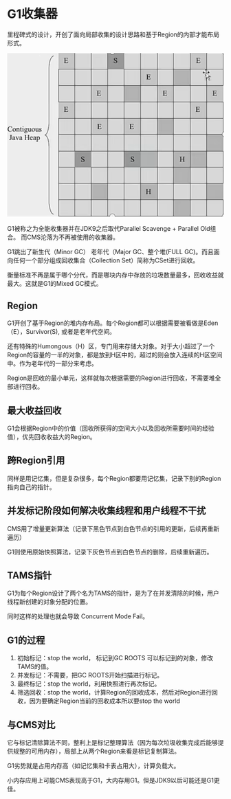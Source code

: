 # G1收集器

里程碑式的设计，开创了面向局部收集的设计思路和基于Region的内部才能布局形式。

![image](./G1.png)

G1被称之为全能收集器并在JDK9之后取代Parallel Scavenge + Parallel Old组合。 而CMS沦落为不再被使用的收集器。

G1跳出了新生代（Minor GC） 老年代（Major GC、整个堆(FULL GC)。而且面向任何一个部分组成回收集合（Collection Set）简称为CSet进行回收。

衡量标准不再是属于哪个分代，而是哪块内存中存放的垃圾数量最多，回收收益就最大。这就是G1的Mixed GC模式。

## Region
G1开创了基于Region的堆内存布局。每个Region都可以根据需要被看做是Eden（E），Survivor(S), 或者是老年代空间。

还有特殊的Humongous（H）区，专门用来存储大对象。对于大小超过了一个Region的容量的一半的对象，都是放到H区中的，超过的则会放入连续的H区空间中。作为老年代的一部分来考虑。

Region是回收的最小单元，这样就每次根据需要的Region进行回收，不需要堆全部进行回收。

## 最大收益回收
G1会根据Region中的价值（回收所获得的空间大小以及回收所需要时间的经验值），优先回收收益大的Region。

## 跨Region引用

同样是用记忆集，但是复杂很多，每个Region都要用记忆集，记录下别的Region指向自己的指针。

## 并发标记阶段如何解决收集线程和用户线程不干扰

CMS用了增量更新算法（记录下黑色节点到白色节点的引用的更新，后续再重新遍历）

G1则使用原始快照算法，记录下灰色节点到白色节点的删除，后续重新遍历。

## TAMS指针
G1为每个Region设计了两个名为TAMS的指针，是为了在并发清除的时候，用户线程新创建的对象分配的位置。

同时这样的处理也就会导致 Concurrent Mode Fail。

## G1的过程

1. 初始标记：stop the world， 标记到GC ROOTS 可以标记到的对象，修改TAMS的值。
2. 并发标记：不需要，把GC ROOTS开始扫描进行标记。
3. 最终标记：stop the world，利用快照进行再次标记。
4. 筛选回收：stop the world，计算Region的回收成本，然后对Region进行回收，因为要确定Region当前的回收成本所以要stop the world

## 与CMS对比

它与标记清除算法不同，整利上是标记整理算法（因为每次垃圾收集完成后能够提供规整的可用内存），局部上从两个Region来看是标记复制算法。

G1劣势就是占用内存高（如记忆集和卡表占用大），计算负载大。

小内存应用上可能CMS表现高于G1，大内存用G1。但是JDK9以后可能还是G1更佳。